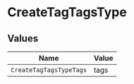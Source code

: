 # CreateTagTagsType


## Values

| Name                    | Value                   |
| ----------------------- | ----------------------- |
| `CreateTagTagsTypeTags` | tags                    |